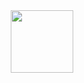 <div id="header" align="center">
  <img src="https://media.giphy.com/media/RGeqYyfLc1ipfU2fgS/giphy-downsized-large.gif" width="100"/>
</div>
